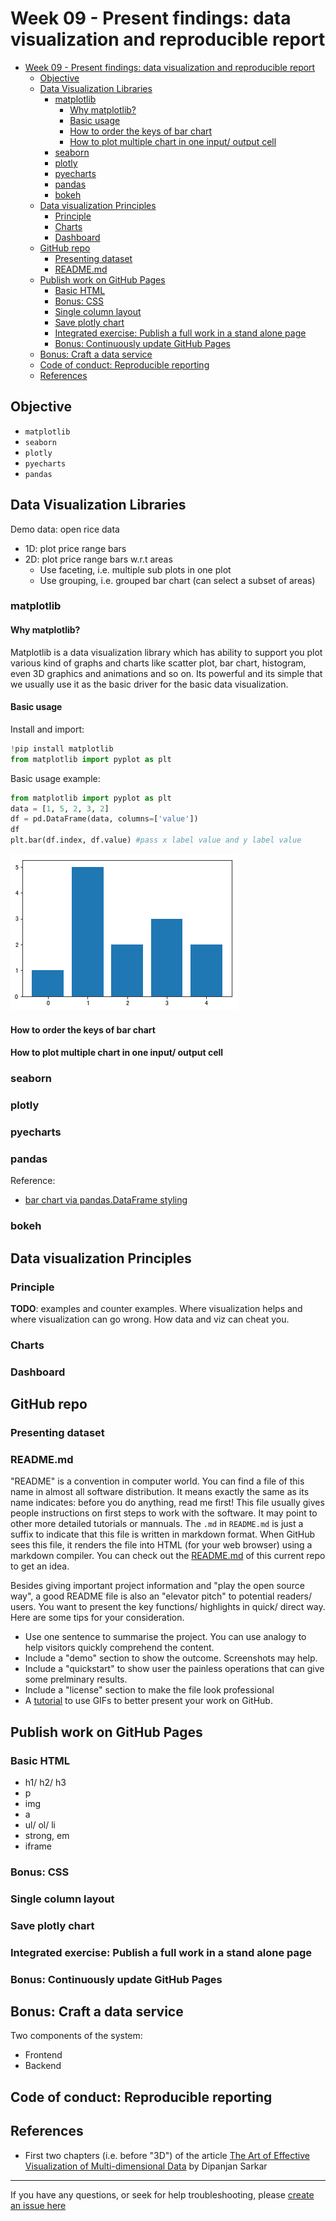 # Week 09 - Present findings: data visualization and reproducible report

<div id="toc">

<!-- TOC -->

- [Week 09 - Present findings: data visualization and reproducible report](#week-09---present-findings-data-visualization-and-reproducible-report)
    - [Objective](#objective)
    - [Data Visualization Libraries](#data-visualization-libraries)
        - [matplotlib](#matplotlib)
            - [Why matplotlib?](#why-matplotlib)
            - [Basic usage](#basic-usage)
            - [How to order the keys of bar chart](#how-to-order-the-keys-of-bar-chart)
            - [How to plot multiple chart in one input/ output cell](#how-to-plot-multiple-chart-in-one-input-output-cell)
        - [seaborn](#seaborn)
        - [plotly](#plotly)
        - [pyecharts](#pyecharts)
        - [pandas](#pandas)
        - [bokeh](#bokeh)
    - [Data visualization Principles](#data-visualization-principles)
        - [Principle](#principle)
        - [Charts](#charts)
        - [Dashboard](#dashboard)
    - [GitHub repo](#github-repo)
        - [Presenting dataset](#presenting-dataset)
        - [README.md](#readmemd)
    - [Publish work on GitHub Pages](#publish-work-on-github-pages)
        - [Basic HTML](#basic-html)
        - [Bonus: CSS](#bonus-css)
        - [Single column layout](#single-column-layout)
        - [Save plotly chart](#save-plotly-chart)
        - [Integrated exercise: Publish a full work in a stand alone page](#integrated-exercise-publish-a-full-work-in-a-stand-alone-page)
        - [Bonus: Continuously update GitHub Pages](#bonus-continuously-update-github-pages)
    - [Bonus: Craft a data service](#bonus-craft-a-data-service)
    - [Code of conduct: Reproducible reporting](#code-of-conduct-reproducible-reporting)
    - [References](#references)

<!-- /TOC -->

</div>

## Objective

- `matplotlib`
- `seaborn`
- `plotly`
- `pyecharts`
- `pandas`

## Data Visualization Libraries

Demo data: open rice data

- 1D: plot price range bars
- 2D: plot price range bars w.r.t areas
  - Use faceting, i.e. multiple sub plots in one plot
  - Use grouping, i.e. grouped bar chart (can select a subset of areas)

### matplotlib

#### Why matplotlib?

Matplotlib is a data visualization library which has ability to support you plot various kind of graphs and charts like scatter plot, bar chart, histogram, even 3D graphics and animations and so on. Its powerful and its simple that we usually use it as the basic driver for the basic data visualization.

#### Basic usage

Install and import:

```python
!pip install matplotlib
from matplotlib import pyplot as plt
```

Basic usage example:

```python
from matplotlib import pyplot as plt
data = [1, 5, 2, 3, 2]
df = pd.DataFrame(data, columns=['value'])
df
plt.bar(df.index, df.value) #pass x label value and y label value
```

![Plt bar](assets/plt-bar.png)

#### How to order the keys of bar chart

<!-- TDOO -->

#### How to plot multiple chart in one input/ output cell

<!-- TODO: .figure() -->

### seaborn

### plotly

### pyecharts

### pandas

<!-- TODO: run pivot table on price and area; then plot the bars inside the pandas table -->

Reference:

- [bar chart via pandas.DataFrame styling](https://pandas.pydata.org/pandas-docs/stable/style.html#Bar-charts)

### bokeh

## Data visualization Principles

### Principle

**TODO**: examples and counter examples. Where visualization helps and where visualization can go wrong. How data and viz can cheat you.

### Charts

### Dashboard

## GitHub repo

### Presenting dataset

<!-- TODO: Pili, requirement on presenting dataset -->

### README.md

"README" is a convention in computer world. You can find a file of this name in almost all software distribution. It means exactly the same as its name indicates: before you do anything, read me first! This file usually gives people instructions on first steps to work with the software. It may point to other more detailed tutorials or mannuals. The `.md` in `README.md` is just a suffix to indicate that this file is written in markdown format. When GitHub sees this file, it renders the file into HTML (for your web browser) using a markdown compiler. You can check out the [README.md](README.md) of this current repo to get an idea.

Besides giving important project information and "play the open source way", a good README file is also an "elevator pitch" to potential readers/ users. You want to present the key functions/ highlights in quick/ direct way. Here are some tips for your consideration.

- Use one sentence to summarise the project. You can use analogy to help visitors quickly comprehend the content.
- Include a "demo" section to show the outcome. Screenshots may help.
- Include a "quickstart" to show user the painless operations that can give some prelminary results.
- Include a "license" section to make the file look professional
- A [tutorial](https://blog.github.com/2018-06-29-GIF-that-keeps-on-GIFing/) to use GIFs to better present your work on GitHub.

## Publish work on GitHub Pages

### Basic HTML

- h1/ h2/ h3
- p
- img
- a
- ul/ ol/ li
- strong, em
- iframe

### Bonus: CSS

### Single column layout

### Save plotly chart

### Integrated exercise: Publish a full work in a stand alone page

<!-- TODO: show the whole workflow -->

### Bonus: Continuously update GitHub Pages

## Bonus: Craft a data service

Two components of the system:

- Frontend
- Backend

## Code of conduct: Reproducible reporting

## References

- First two chapters \(i.e. before "3D"\) of the article [The Art of Effective Visualization of Multi-dimensional Data](https://towardsdatascience.com/the-art-of-effective-visualization-of-multi-dimensional-data-6c7202990c57) by Dipanjan Sarkar


------

If you have any questions, or seek for help troubleshooting, please [create an issue here](https://github.com/hupili/python-for-data-and-media-communication-gitbook/issues/new)
